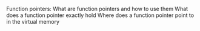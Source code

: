 Function pointers:
What are function pointers and how to use them
What does a function pointer exactly hold
Where does a function pointer point to in the virtual memory
